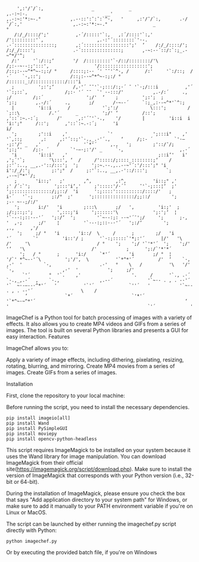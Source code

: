         ',:'/¯/`:,                  _             _                        ,.-:~:-.                             __'                             ,.-:~:'*:~-.°           ,.-·::':¯:¯:`^·,   '     ,:'/¯/`:,       .·/¯/`:,'                   ,.-:~:'*:~-.°                 _               ° 
       /:/_/::::/';'          ,·´/:::::'`:,   ,:´/::::'`:,'                 /':::::::::'`,                    ,.·:'´::::::::`'·-.                  .·´:::::::::::::::;       ,:´:::::::::::::::::';'  ‘    /:/_/::::/';    /:/_/::::';              .·´:::::::::::::::;       ,·~:-·´::/:`:;_.-~^*/'^;  
      /:'     '`:/::;‘       '/  /:::::::::'`·/::/::::::::/'\              /;:-·~·-:;':::',                 '/::::::::::::::::::';               /::;:-·~^*^~-:;:/ °     /::::;:-· ´' ¯¯'`^·, /      /:'     '`:/::;  /·´    `·,::';           /::;:-·~^*^~-:;:/ °     /::::::_:/::::::::::::/:::'i  
      ;         ';:';‘       /,·'´ ¯¯'`·;:::/:;·´ ¯ '`·;/:::i          ,'´          '`:;::`,              /;:· '´ ¯¯  `' ·-:::/'           ,.-/:´     .,       ;/        /;:´                ';/'  ‘    ;         ';:';  ;         ';:;       ,.-/:´     .,       ;/       /·~-·´     `:;_,:·-~^*'`^:;  
      |         'i::i      /            '`;':/            \:::';        /                `;::\           /.'´      _         ';/' ‘         /::';      ,'::`:~.-:´;       /'      ,:'´¯'`·.,    '/        |         'i::i  i         'i:';°     /::';      ,'::`:~.-:´;      'i                            i/  
      ';        ;'::i    ,'               `'               ';:::i°    ,'                   '`,::;       ,:     ,:'´::;'`·.,_.·'´.,    ‘     /;:- ´        `'·–·;:'/' _   ,'      /         '`*'´     ,.,   ';        ;'::/¯/;        ';:;‘'    /;:- ´        `'·–·;:'/' _     `·,                     ,.·´    
      'i        'i::i'   ,'                                  ;::i‘'   i'       ,';´'`;         '\:::', ‘  /     /':::::/;::::_::::::::;‘    /     ;:'`:.., __,.·'::/:::';  ';     ';:~.·-.,..-·~'´:'/:::';° 'i        i':/_/:';        ;:';°  /     ;:'`:.., __,.·'::/:::';       `;         ,-·~:^*'´/;      
       ;       'i::;'   ;'       ,^,         ,:^,          'i::;° ,'        ;' /´:`';         ';:::'i‘,'     ;':::::'/·´¯     ¯'`·;:::¦‘  ;'      ';:::::::::::::::/;;::/  'i      ':;::::'::::::::::/::::/'   ;       i·´   '`·;       ;:/°  ;'      ';:::::::::::::::/;;::/        ';        ;-· ~·-;/:/'      
       ';       i:/'   'i        ;:::\       ;/   ',         'i:;'  ;        ;/:;::;:';         ',:::;'i     ';::::::'\             ';:';‘  ¦         '`·-·:;::·-·'´   ';:/‘  ';        '`~·-:;: -·~'´¯';/     ';      ;·,  '  ,·;      ;/'    ¦         '`·-·:;::·-·'´   ';:/‘        ';       ,.,      ,'/        
        ';     ;/ °   'i       'i::/  \     /      ;        ;/   'i        '´        `'         'i::'/ ;      '`·:;:::::`'*;:'´      |/'   '\                         /'     '\                         / °    ';    ';/ '`'*'´  ';    ';/' '‘   '\                         /'           ;      ';:/`'*'*´           
         ';   / °      ;      'i:/     `*'´       'i       ;/ °  ¦       '/`' *^~-·'´\         ';'/'‚  \          '`*^*'´         /'  ‘    `·,                  ,·'  '        `·,                  .·'   °    \   /          '\   '/'         `·,                  ,·'  '           ';     ;/'                  
          `'´       °  '`.    ,'                   '.     /      '`., .·´              `·.,_,.·´  ‚    `·.,               ,.-·´             '`~·- . , . -·'´                 '`  ~·-–--·^*'´   '          '`'´             `''´   '           '`~·- . , . -·'´                  \    /                    
           ‘              `*´                      `'*'´                                                   '`*^~·~^*'´                                                        ‘                                          '                                                    `'´             '        

ImageChef is a Python tool for batch processing of images with a variety of effects. It also allows you to create MP4 videos and GIFs from a series of images. The tool is built on several Python libraries and presents a GUI for easy interaction.
Features

ImageChef allows you to: 

Apply a variety of image effects, including dithering, pixelating, resizing, rotating, blurring, and mirroring.
Create MP4 movies from a series of images.
Create GIFs from a series of images.

Installation

First, clone the repository to your local machine:

Before running the script, you need to install the necessary dependencies. 
    
    pip install imageio[all]
    pip install Wand
    pip install PySimpleGUI
    pip install moviepy
    pip install opencv-python-headless

This script requires ImageMagick to be installed on your system because it uses the Wand library for image manipulation. You can download ImageMagick from their official site(https://imagemagick.org/script/download.php). Make sure to install the version of ImageMagick that corresponds with your Python version (i.e., 32-bit or 64-bit).

During the installation of ImageMagick, please ensure you check the box that says "Add application directory to your system path" for Windows, or make sure to add it manually to your PATH environment variable if you're on Linux or MacOS.

The script can be launched by either running the imagechef.py script directly with Python:

    python imagechef.py

Or by executing the provided batch file, if you're on Windows
